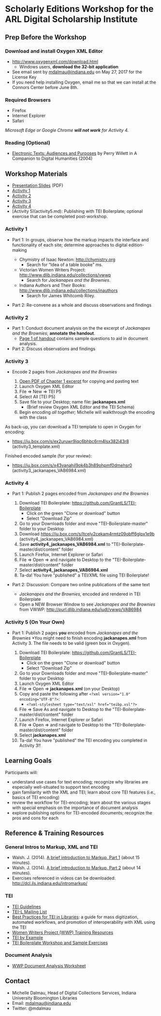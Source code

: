 # Scholarly Editions Workshop for the ARL Digital Scholarship Institute  

## Prep Before the Workshop

### Download and install Oxygen XML Editor
* http://www.oxygenxml.com/download.html
  * Windows users, **download the 32-bit application** 
* See email sent by mdalmau@indiana.edu on May 27, 2017 for the License Key 
* If you need help installing Oxygen, email me so that we can install at the Connors Center before June 8th. 

### Required Browsers
* Firefox
* Internet Explorer
* Safari

*Microsoft Edge or Google Chrome **will not work** for Activity 4.* 

### Reading (Optional)
* [Electronic Texts: Audiences and Purposes](http://www.digitalhumanities.org/companion/view?docId=blackwell/9781405103213/9781405103213.xml&chunk.id=ss1-3-6&toc.depth=1&toc.id=ss1-3-6&brand=9781405103213_brand) by Perry Willett in A Companion to Digital Humanities (2004)

## Workshop Materials

* [Presentation Slides](https://iu.box.com/s/bvbdsjqmx4cdcip320upvzp0i44ykth9) (PDF)
* [Activity 1](activity1.md)
* [Activity 2](activity2.md)
* [Activity 3](activity3.md)
* [Activity 4](activity4.md)
* [Activity 5)(activity5.md): Publishing with TEI Boilerplate; optional exercise that can be completed post-workshop. 

### Activity 1 
* Part 1: In groups, observe how the markup impacts the interface and functionality of each site; determine approaches to digital edition-making 

  * Chymistry of Isaac Newton: http://chymistry.org
     * Search for “Idea of a table booke” ms.
  * Victorian Women Writers Project: http://www.dlib.indiana.edu/collections/vwwp
    * Search for *Jackanapes and the Brownies*.
  * Indiana Authors and Their Books: http://www.dlib.indiana.edu/collections/inauthors
    * Search for James Whitcomb Riley. 
* Part 2: Re-convene as a whole and discuss observations and findings 

### Activity 2 
* Part 1: Conduct document analysis on the the excerpt of *Jackanapes and the Brownies*; **annotate the handout**. 
  * [Page 1 of handout](https://github.com/mdalmau/tei-workshop-arl/blob/master/activity2_jackanapes_VAB6984_docanalysis.pdf) contains sample questions to aid in document analysis.
* Part 2: Discuss observations and findings 

### Activity 3 
* Encode 2 pages from *Jackanapes and the Brownies* 

  1. [Open PDF of Chapter 1 excerpt](https://github.com/mdalmau/tei-workshop-arl/blob/master/activity3_jackanapes_VAB6984_encoding.pdf) for copying and pasting text  
  2. Launch Oxygen XML Editor 
  3. File => New => TEI P5 
  4. Select All [TEI P5]
  5. Save file to your Desktop; name file: **jackanapes.xml**
     * (Brief review Oxygen XML Editor and the TEI Schema)
  6. Begin encoding *all together;* Michelle will walkthrough the encoding with the class

As back-up, you can download a TEI template to open in Oxygen for encoding:
* https://iu.box.com/s/ex2uruwr9iqc6bhbc6rm4lsx382i43r8 (activity3_template.xml) 

Finished encoded sample (for your review):
* https://iu.box.com/s/x43vanahil9ok4b3h89ohpmf0dmehsr0 (activity3_jackanapes_VAB6984.xml)

### Activity 4 
* Part 1: Publish 2 pages encoded from *Jackanapes and the Brownies* 

  1. Download TEI Boilerplate: https://github.com/GrantLS/TEI-Boilerplate
     * Click on the green "Clone or download" button
     * Select "Download Zip"
  2. Go to your Downloads folder and move "TEI-Boilerplate-master" folder to your Desktop
  3. Download https://iu.box.com/s/ltcely2cekam4rmtz09obff6glpx1e9b (activity4_jackanapes_VAB6984.xml)
  4. Save **activity4_jackanapes_VAB6984.xml** to "TEI-Boilerplate-master/dist/content" folder
  7. Launch Firefox, Internet Explorer or Safari
  8. File => Open => and navigate to Desktop to the "TEI-Boilerplate-master/dist/content" folder
  9. Select **activity4_jackanapes_VAB6984.xml**
  10. Ta-da! You have "published" a TEI/XML file using TEI Boilerplate! 
    
* Part 2: Discussion: Compare two online publications of the same text 
  * *Jackanapes and the Brownies,* encoded and rendered in TEI Boilerplate
  * Open a NEW Browser Window to see *Jackanapes and the Brownies* from VWWP: http://purl.dlib.indiana.edu/iudl/vwwp/VAB6984

### Activity 5 (On Your Own)

* Part 1: Publish 2 pages **you** encoded from *Jackanapes and the Brownies* 
*You might need to finish encoding **jackanapes.xml** from Activity 3. The file needs to be valid (green box in Oxygen). 

  1. Download TEI Boilerplate: https://github.com/GrantLS/TEI-Boilerplate
     * Click on the green "Clone or download" button
     * Select "Download Zip"
  2. Go to your Downloads folder and move "TEI-Boilerplate-master" folder to your Desktop
  3. Launch Oxygen XML Editor
  4. File => Open => **jackanapes.xml** (on your Desktop)
  5. Copy and paste the following after ```<?xml version="1.0" encoding="UTF-8"?>```:
     * ```<?xml-stylesheet type="text/xsl" href="teibp.xsl"?>```
  6. File => Save As and navigate to Desktop to the "TEI-Boilerplate-master/dist/content" folder
  7. Launch Firefox, Internet Explorer or Safari
  8. File => Open => and navigate to Desktop to the "TEI-Boilerplate-master/dist/content" folder
  9. Select **jackanapes.xml**
  10. Ta-da! You have "published" the TEI encoding you completed in Activity 3!!

## Learning Goals 

Participants will:
* understand use cases for text encoding; recognize why libraries are especially well-situated to support text encoding
* gain familiarity with the XML and TEI; learn about core TEI features (i.e., basics of TEI encoding)
* review the workflow for TEI-encoding; learn about the various stages with special emphasis on the importance of document analysis
* explore publishing options for TEI-encoded documents; recognize the pros and cons for each

## Reference & Training Resources

### General Intros to Markup, XML and TEI
* Walsh. J. (2014). [A brief introduction to Markup, Part 1](https://www.youtube.com/watch?v=Z2Nsq613uHk) (about 15 minutes).
* Walsh. J. (2014). [A brief introduction to Markup, Part 2](https://www.youtube.com/watch?v=JhhKyyP0e18) (about 14 minutes).
* Exercises referenced in videos can be downloaded: http://dcl.ils.indiana.edu/intromarkup/

### TEI
* [TEI Guidelines](http://www.tei-c.org/release/doc/tei-p5-doc/en/html/)
* [TEI-L Mailing List](https://listserv.brown.edu/archives/cgi-bin/wa?SUBED1=tei-l&A=1)
* [Best Practices for TEI in Libraries](http://purl.org/TEI/teiinlibraries): a guide for mass digitization, automated workflows, and promotion of interoperability with XML using the TEI
* [Women Writers Project (WWP) Training Resources](https://www.wwp.northeastern.edu/outreach/resources/index.html)
* [TEI by Example](http://teibyexample.org/)
* [TEI Boilerplate Workshop and Sample Exercises](http://dcl.slis.indiana.edu/teibpws/)

### Document Analysis 
* [WWP Document Analysis Worksheet](https://www.wwp.northeastern.edu/outreach/seminars/_current/handouts/document_analysis.xhtml)

## Contact
* Michelle Dalmau, Head of Digital Collections Services, Indiana University Bloomington Libraries
* Email: mdalmau@indiana.edu
* Twitter: @mdalmau

